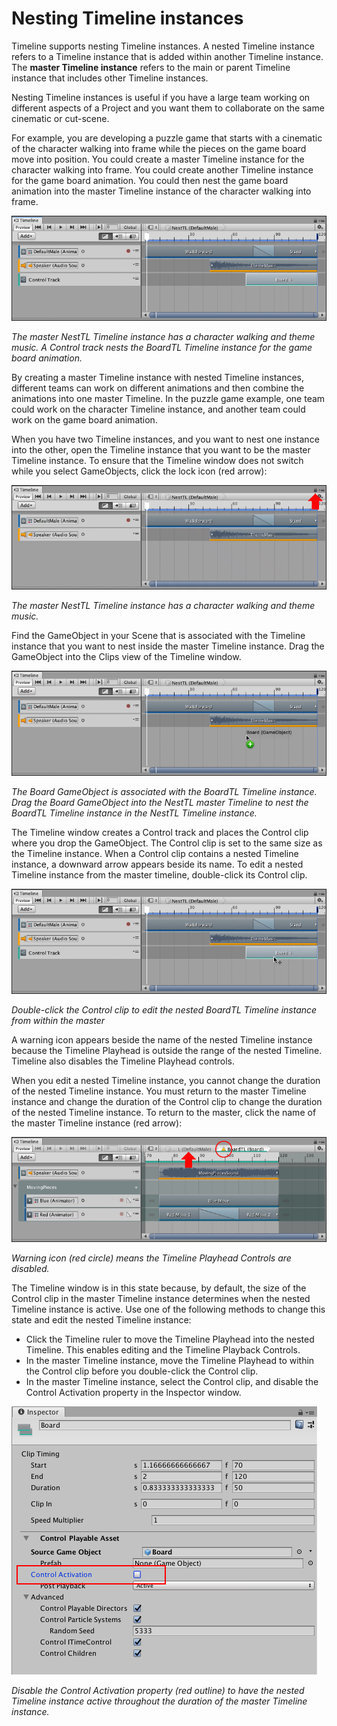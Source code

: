# Nesting Timeline instances

Timeline supports nesting Timeline instances. A nested Timeline instance refers to a Timeline instance that is added within another Timeline instance. The **master Timeline instance** refers to the main or parent Timeline instance that includes other Timeline instances.

Nesting Timeline instances is useful if you have a large team working on different aspects of a Project and you want them to collaborate on the same cinematic or cut-scene.

For example, you are developing a puzzle game that starts with a cinematic of the character walking into frame while the pieces on the game board move into position. You could create a master Timeline instance for the character walking into frame. You could create another Timeline instance for the game board animation. You could then nest the game board animation into the master Timeline instance of the character walking into frame.

![The master NestTL Timeline instance has a character walking and theme music. A Control track nests the BoardTL Timeline instance for the game board animation.](images/workflow_nesting_done.png)

_The master NestTL Timeline instance has a character walking and theme music. A Control track nests the BoardTL Timeline instance for the game board animation._

By creating a master Timeline instance with nested Timeline instances, different teams can work on different animations and then combine the animations into one master Timeline. In the puzzle game example, one team could work on the character Timeline instance, and another team could work on the game board animation.

When you have two Timeline instances, and you want to nest one instance into the other, open the Timeline instance that you want to be the master Timeline instance. To ensure that the Timeline window does not switch while you select GameObjects, click the lock icon (red arrow):

![The master NestTL Timeline instance has a character walking and theme music.](images/workflow_nesting_master.png)

_The master NestTL Timeline instance has a character walking and theme music._

Find the GameObject in your Scene that is associated with the Timeline instance that you want to nest inside the master Timeline instance. Drag the GameObject into the Clips view of the Timeline window. 

![The Board GameObject is associated with the BoardTL Timeline instance. Drag the Board GameObject into the NestTL master Timeline to nest the BoardTL Timeline instance in the NestTL Timeline instance.](images/workflow_nesting_drag_board.png)

_The Board GameObject is associated with the BoardTL Timeline instance. Drag the Board GameObject into the NestTL master Timeline to nest the BoardTL Timeline instance in the NestTL Timeline instance._

The Timeline window creates a Control track and places the Control clip where you drop the GameObject. The Control clip is set to the same size as the Timeline instance. When a Control clip contains a nested Timeline instance, a downward arrow appears beside its name. To edit a nested Timeline instance from the master timeline, double-click its Control clip.

![Double-click the Control clip to edit the nested BoardTL Timeline instance from within the master](images/workflow_nesting_double_click.png)

_Double-click the Control clip to edit the nested BoardTL Timeline instance from within the master_

A warning icon appears beside the name of the nested Timeline instance because the Timeline Playhead is outside the range of the nested Timeline. Timeline also disables the Timeline Playhead controls.

When you edit a nested Timeline instance, you cannot change the duration of the nested Timeline instance. You must return to the master Timeline instance and change the duration of the Control clip to change the duration of the nested Timeline instance. To return to the master, click the name of the master Timeline instance (red arrow): 

![Warning icon (red circle) means the Timeline Playhead Controls are disabled.](images/workflow_nesting_edit_warning.png)

_Warning icon (red circle) means the Timeline Playhead Controls are disabled._

The Timeline window is in this state because, by default, the size of the Control clip in the master Timeline instance determines when the nested Timeline instance is active. Use one of the following methods to change this state and edit the nested Timeline instance:

* Click the Timeline ruler to move the Timeline Playhead into the nested Timeline. This enables editing and the Timeline Playback Controls.
* In the master Timeline instance, move the Timeline Playhead to within the Control clip before you double-click the Control clip.
* In the master Timeline instance, select the Control clip, and disable the Control Activation property in the Inspector window. 

![Disable the Control Activation property (red outline) to have the nested Timeline instance active throughout the duration of the master Timeline instance.](images/workflow_nesting_control_disabled.png)

_Disable the Control Activation property (red outline) to have the nested Timeline instance active throughout the duration of the master Timeline instance._

         
